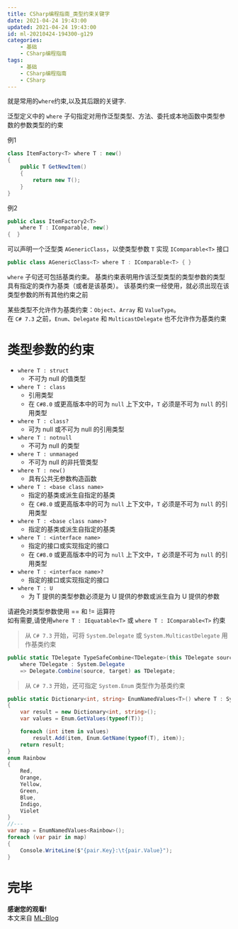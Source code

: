 ```yaml
---
title: CSharp编程指南_类型约束关键字
date: 2021-04-24 19:43:00
updated: 2021-04-24 19:43:00
id: ml-20210424-194300-g129
categories:
	- 基础
	- CSharp编程指南
tags: 
	- 基础
	- CSharp编程指南
	- CSharp
---
```


就是常用的`where`约束,以及其后跟的关键字.

泛型定义中的 `where` 子句指定对用作泛型类型、方法、委托或本地函数中类型参数的参数类型的约束

例1
```C#
class ItemFactory<T> where T : new()
{
    public T GetNewItem()
    {
        return new T();
    }
}
```
例2
```C#
public class ItemFactory2<T>
    where T : IComparable, new()
{  }
```

可以声明一个泛型类 `AGenericClass`，以使类型参数 `T` 实现 `IComparable<T>` 接口

```C#
public class AGenericClass<T> where T : IComparable<T> { }
```

<!--more-->

`where` 子句还可包括基类约束。 基类约束表明用作该泛型类型的类型参数的类型具有指定的类作为基类（或者是该基类）。 该基类约束一经使用，就必须出现在该类型参数的所有其他约束之前

某些类型不允许作为基类约束：`Object`、`Array` 和 `ValueType`。   
在 `C# 7.3` 之前，`Enum`、`Delegate` 和 `MulticastDelegate` 也不允许作为基类约束

# 类型参数的约束

* `where T : struct`
  * 不可为 null 的值类型
* `where T : class`
  * 引用类型
  * 在 `C#8.0` 或更高版本中的可为 `null` 上下文中，`T` 必须是不可为 `null` 的引用类型
* `where T : class?`
  * 可为 null 或不可为 null 的引用类型
* `where T : notnull`
  * 不可为 null 的类型
* `where T : unmanaged`
  * 不可为 null 的非托管类型
* `where T : new()`
  * 具有公共无参数构造函数
* `where T : <base class name>`
  * 指定的基类或派生自指定的基类
  * 在 `C#8.0` 或更高版本中的可为 `null` 上下文中，`T` 必须是不可为 `null` 的引用类型
* `where T : <base class name>?`
  * 指定的基类或派生自指定的基类
* `where T : <interface name>`
  * 指定的接口或实现指定的接口
  * 在 `C#8.0` 或更高版本中的可为 `null` 上下文中，`T` 必须是不可为 `null` 的引用类型
* `where T : <interface name>?`
  * 指定的接口或实现指定的接口
* `where T : U`
  * 为 T 提供的类型参数必须是为 U 提供的参数或派生自为 U 提供的参数

请避免对类型参数使用 == 和 != 运算符  
如有需要,请使用`where T : IEquatable<T>` 或 `where T : IComparable<T>` 约束

> 从 `C# 7.3` 开始，可将 `System.Delegate` 或 `System.MulticastDelegate` 用作基类约束

```C#
public static TDelegate TypeSafeCombine<TDelegate>(this TDelegate source, TDelegate target)
    where TDelegate : System.Delegate
    => Delegate.Combine(source, target) as TDelegate;
```

> 从 `C# 7.3` 开始，还可指定 `System.Enum` 类型作为基类约束

```C#
public static Dictionary<int, string> EnumNamedValues<T>() where T : System.Enum
{
    var result = new Dictionary<int, string>();
    var values = Enum.GetValues(typeof(T));

    foreach (int item in values)
        result.Add(item, Enum.GetName(typeof(T), item));
    return result;
}
enum Rainbow
{
    Red,
    Orange,
    Yellow,
    Green,
    Blue,
    Indigo,
    Violet
}
//---
var map = EnumNamedValues<Rainbow>();
foreach (var pair in map)
{
    Console.WriteLine($"{pair.Key}:\t{pair.Value}");
}
```

# 完毕

**感谢您的观看!**  
本文来自 [ML-Blog][ML-Blog_Link]

<!-- 图片 -->

<!-- 链接 -->

<!-- 水印 -->
[ML-Blog_Link]:https://userminghaoli.github.io/ "我的博客"
